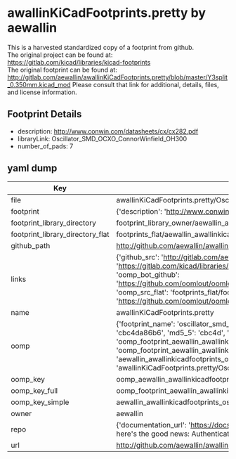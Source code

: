 # awallinKiCadFootprints.pretty by aewallin  
This is a harvested standardized copy of a footprint from github.  
The original project can be found at:  
https://gitlab.com/kicad/libraries/kicad-footprints  
The original footprint can be found at:
http://gitlab.com/aewallin/awallinKiCadFootprints.pretty/blob/master/Y3split_0.350mm.kicad_mod
Please consult that link for additional, details, files, and license information.  
## Footprint Details
* description: http://www.conwin.com/datasheets/cx/cx282.pdf  
* libraryLink: Oscillator_SMD_OCXO_ConnorWinfield_OH300  
* number_of_pads: 7  
## yaml dump  
| Key | Value |  
| --- | --- |  
| file | awallinKiCadFootprints.pretty/Oscillator_SMD_OCXO_ConnorWinfield_OH300.kicad_mod |  
| footprint | {'description': 'http://www.conwin.com/datasheets/cx/cx282.pdf', 'libraryLink': 'Oscillator_SMD_OCXO_ConnorWinfield_OH300', 'number_of_pads': 7} |  
| footprint_library_directory | footprint_library_owner/aewallin_awallinKiCadFootprints.pretty |  
| footprint_library_directory_flat | footprints_flat/aewallin_awallinkicadfootprints_oscillator_smd_ocxo_connorwinfield_oh300/working |  
| github_path | http://github.com/aewallin/awallinKiCadFootprints.pretty/blob/master/Oscillator_SMD_OCXO_ConnorWinfield_OH300.kicad_mod |  
| links | {'github_src': 'http://gitlab.com/aewallin/awallinKiCadFootprints.pretty/blob/master/Y3split_0.350mm.kicad_mod', 'github_src_repo': 'https://gitlab.com/kicad/libraries/kicad-footprints', 'oomp_bot': 'footprints/aewallin_awallinkicadfootprints_oscillator_smd_ocxo_connorwinfield_oh300/working', 'oomp_bot_github': 'https://github.com/oomlout/oomlout_oomp_footprint_bot/tree/main/footprints/aewallin_awallinkicadfootprints_oscillator_smd_ocxo_connorwinfield_oh300/working', 'oomp_src_flat': 'footprints_flat/footprints_flat/aewallin_awallinkicadfootprints_oscillator_smd_ocxo_connorwinfield_oh300/working', 'oomp_src_flat_github': 'https://github.com/oomlout/oomlout_oomp_footprint_src/tree/main/footprints_flat/aewallin_awallinkicadfootprints_oscillator_smd_ocxo_connorwinfield_oh300/working'} |  
| name | awallinKiCadFootprints.pretty |  
| oomp | {'footprint_name': 'oscillator_smd_ocxo_connorwinfield_oh300', 'library_name': 'awallinkicadfootprints', 'md5': 'cbc4da86b62efaa5c96be574f9fb0a57', 'md5_10': 'cbc4da86b6', 'md5_5': 'cbc4d', 'md5_6': 'cbc4da', 'oomp_key': 'oomp_aewallin_awallinkicadfootprints_oscillator_smd_ocxo_connorwinfield_oh300', 'oomp_key_extra': 'oomp_footprint_aewallin_awallinkicadfootprints_oscillator_smd_ocxo_connorwinfield_oh300', 'oomp_key_full': 'oomp_footprint_aewallin_awallinkicadfootprints_oscillator_smd_ocxo_connorwinfield_oh300_cbc4da', 'oomp_key_simple': 'aewallin_awallinkicadfootprints_oscillator_smd_ocxo_connorwinfield_oh300', 'original_filename': 'awallinKiCadFootprints.pretty/Oscillator_SMD_OCXO_ConnorWinfield_OH300.kicad_mod', 'owner_name': 'aewallin'} |  
| oomp_key | oomp_aewallin_awallinkicadfootprints_oscillator_smd_ocxo_connorwinfield_oh300 |  
| oomp_key_full | oomp_footprint_aewallin_awallinkicadfootprints_oscillator_smd_ocxo_connorwinfield_oh300 |  
| oomp_key_simple | aewallin_awallinkicadfootprints_oscillator_smd_ocxo_connorwinfield_oh300 |  
| owner | aewallin |  
| repo | {'documentation_url': 'https://docs.github.com/rest/overview/resources-in-the-rest-api#rate-limiting', 'message': "API rate limit exceeded for 84.66.173.59. (But here's the good news: Authenticated requests get a higher rate limit. Check out the documentation for more details.)"} |  
| url | http://github.com/aewallin/awallinKiCadFootprints.pretty |  

